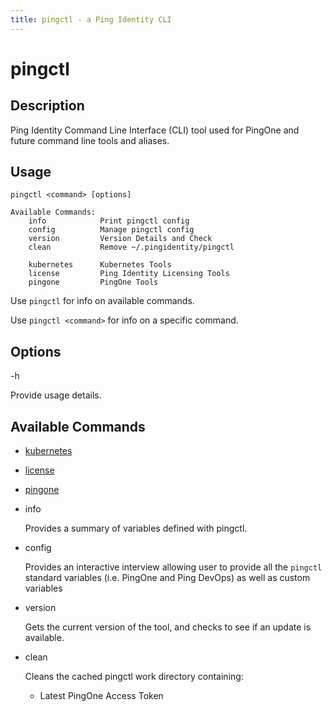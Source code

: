 ```yaml
---
title: pingctl - a Ping Identity CLI
---
```


# pingctl

## Description

Ping Identity Command Line Interface (CLI) tool used for PingOne and future command line tools and aliases.

## Usage

    pingctl <command> [options]

    Available Commands:
        info            Print pingctl config
        config          Manage pingctl config
        version         Version Details and Check
        clean           Remove ~/.pingidentity/pingctl

        kubernetes      Kubernetes Tools
        license         Ping Identity Licensing Tools
        pingone         PingOne Tools

Use `pingctl` for info on available commands.

Use `pingctl <command>` for info on a specific command.

## Options

   -h

Provide usage details.

## Available Commands

* [kubernetes](commands/kubernetes)
* [license](commands/license)
* [pingone](commands/pingone.md)
* info

    Provides a summary of variables defined with pingctl.

* config

    Provides an interactive interview allowing user to provide all the `pingctl` standard
    variables (i.e. PingOne and Ping DevOps) as well as custom variables

* version

    Gets the current version of the tool, and checks to see if an update is available.

* clean

    Cleans the cached pingctl work directory containing:

    * Latest PingOne Access Token
